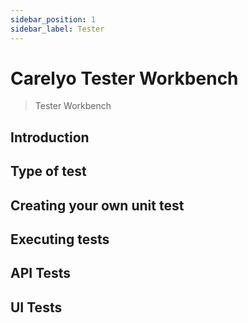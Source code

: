```yaml
---
sidebar_position: 1
sidebar_label: Tester
---
```

# Carelyo Tester Workbench

> Tester Workbench

## Introduction

## Type of test

## Creating your own unit test

## Executing tests

## API Tests

## UI Tests
